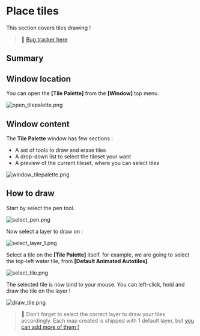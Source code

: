 # Place tiles

This section covers tiles drawing !

> 🐞 [Bug tracker here](https://trello.com/b/PIzgsYov/rpg-power-forge-road-map)

## Summary

## Window location

You can open the **[Tile Palette]** from the **[Window]** top menu.

![open_tilepalette.png](./../media/place_tiles/open_tilepalette.png)


## Window content

The **Tile Palette** window has few sections :
* A set of tools to draw and erase tiles
* A drop-down list to select the tileset your want
* A preview of the current tileset, where you can select tiles

![window_tilepalette.png](./../media/place_tiles/window_tilepalette.png)


## How to draw

Start by select the pen tool.

![select_pen.png](./../media/place_tiles/select_pen.png)

Now select a layer to draw on :

![select_layer_1.png](./../media/place_tiles/select_layer_1.PNG)

Select a tile on the **[Tile Palette]** itself. for example, we are going to select the top-left water tile, from **[Default Animated Autotiles]**.

![select_tile.png](./../media/place_tiles/select_tile.png)

The selected tile is now bind to your mouse. You can left-click, hold and draw the tile on the layer !

![draw_tile.png](./../media/place_tiles/draw_tile.PNG)

> 🐲 Don't forget to select the correct layer to draw your tiles accordingly. Each map created is shipped with 1 default layer, but [you can add more of them !](./new_layer.md)
